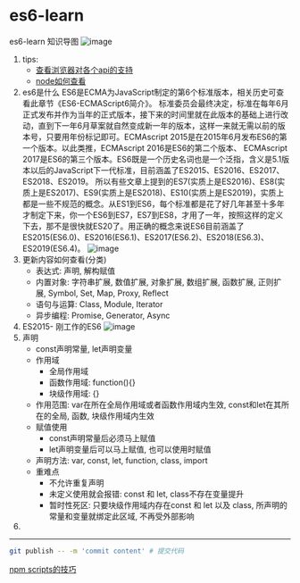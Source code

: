 # es6-learn
es6-learn
知识导图
![image](https://user-gold-cdn.xitu.io/2019/10/8/16daaaaa5eef3fac?imageView2/0/w/1280/h/960/format/webp/ignore-error/1)
1. tips: 
    - [查看浏览器对各个api的支持](https://kangax.github.io/compat-table/es6/)
    - [node如何查看](https://es6.ruanyifeng.com/#docs/intro)
2. es6是什么
    ES6是ECMA为JavaScript制定的第6个标准版本，相关历史可查看此章节《ES6-ECMAScript6简介》。
    标准委员会最终决定，标准在每年6月正式发布并作为当年的正式版本，接下来的时间里就在此版本的基础上进行改动，直到下一年6月草案就自然变成新一年的版本，这样一来就无需以前的版本号，只要用年份标记即可。ECMAscript 2015是在2015年6月发布ES6的第一个版本。以此类推，ECMAscript 2016是ES6的第二个版本、 ECMAscript 2017是ES6的第三个版本。ES6既是一个历史名词也是一个泛指，含义是5.1版本以后的JavaScript下一代标准，目前涵盖了ES2015、ES2016、ES2017、ES2018、ES2019。
    所以有些文章上提到的ES7(实质上是ES2016)、ES8(实质上是ES2017)、ES9(实质上是ES2018)、ES10(实质上是ES2019)，实质上都是一些不规范的概念。从ES1到ES6，每个标准都是花了好几年甚至十多年才制定下来，你一个ES6到ES7，ES7到ES8，才用了一年，按照这样的定义下去，那不是很快就ES20了。用正确的概念来说ES6目前涵盖了ES2015(ES6.0)、ES2016(ES6.1)、ES2017(ES6.2)、ES2018(ES6.3)、ES2019(ES6.4)。
    ![image](https://user-gold-cdn.xitu.io/2019/10/8/16daaaaa5f056a42?imageslim)
3. 更新内容如何查看(分类)
    - 表达式: 声明, 解构赋值
    - 内置对象: 字符串扩展, 数值扩展, 对象扩展, 数组扩展, 函数扩展, 正则扩展, Symbol, Set, Map, Proxy, Reflect
    - 语句与运算: Class, Module, Iterator
    - 异步编程: Promise, Generator, Async
4. ES2015- 刚工作的ES6
![image](https://user-gold-cdn.xitu.io/2019/10/8/16daac022b77c8da?imageView2/0/w/1280/h/960/format/webp/ignore-error/1)
5. 声明
    - const声明常量, let声明变量
    - 作用域
        - 全局作用域
        - 函数作用域: function(){}
        - 块级作用域: {}
    - 作用范围: var在所在全局作用域或者函数作用域内生效, const和let在其所在的全局, 函数, 块级作用域内生效
    - 赋值使用
        - const声明常量后必须马上赋值
        - let声明变量后可以马上赋值, 也可以使用时赋值
    - 声明方法: var, const, let, function, class, import
    - 重难点
        - 不允许重复声明
        - 未定义使用就会报错: const 和 let, class不存在变量提升
        - 暂时性死区: 只要块级作用域内存在const 和 let 以及 class, 所声明的常量和变量就绑定此区域, 不再受外部影响
6. 

---
```sh
git publish -- -m 'commit content' # 提交代码
```

[npm scripts的技巧](https://baijiahao.baidu.com/s?id=1621434786186441040&wfr=spider&for=pc)
